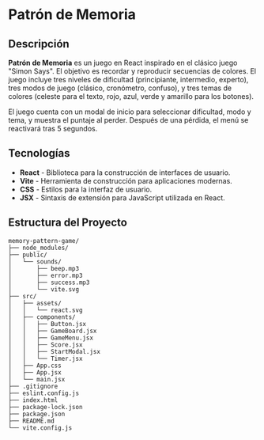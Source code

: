 # Patrón de Memoria

## Descripción

**Patrón de Memoria** es un juego en React inspirado en el clásico juego "Simon Says". El objetivo es recordar y reproducir secuencias de colores. El juego incluye tres niveles de dificultad (principiante, intermedio, experto), tres modos de juego (clásico, cronómetro, confuso), y tres temas de colores (celeste para el texto, rojo, azul, verde y amarillo para los botones).

El juego cuenta con un modal de inicio para seleccionar dificultad, modo y tema, y muestra el puntaje al perder. Después de una pérdida, el menú se reactivará tras 5 segundos.

## Tecnologías

- **React** - Biblioteca para la construcción de interfaces de usuario.
- **Vite** - Herramienta de construcción para aplicaciones modernas.
- **CSS** - Estilos para la interfaz de usuario.
- **JSX** - Sintaxis de extensión para JavaScript utilizada en React.

## Estructura del Proyecto

```plaintext
memory-pattern-game/
├── node_modules/
├── public/
│   └── sounds/
│       ├── beep.mp3
│       ├── error.mp3
│       ├── success.mp3
│       └── vite.svg
├── src/
│   ├── assets/
│   │   └── react.svg
│   ├── components/
│   │   ├── Button.jsx
│   │   ├── GameBoard.jsx
│   │   ├── GameMenu.jsx
│   │   ├── Score.jsx
│   │   ├── StartModal.jsx
│   │   └── Timer.jsx
│   ├── App.css
│   ├── App.jsx
│   └── main.jsx
├── .gitignore
├── eslint.config.js
├── index.html
├── package-lock.json
├── package.json
├── README.md
└── vite.config.js
